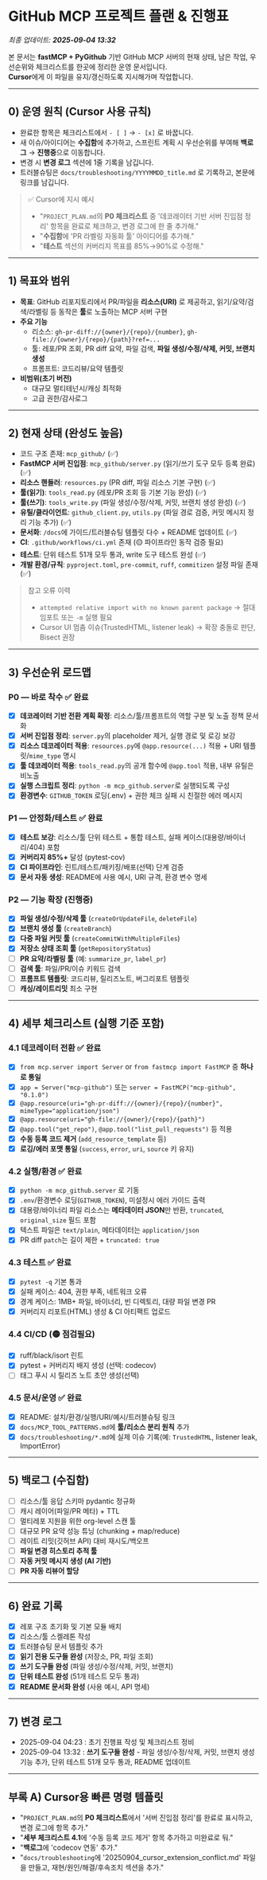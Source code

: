 # GitHub MCP 프로젝트 플랜 & 진행표
_최종 업데이트: **2025-09-04 13:32**_

본 문서는 **fastMCP + PyGithub** 기반 GitHub MCP 서버의 현재 상태, 남은 작업, 우선순위와 체크리스트를 한곳에 정리한 운영 문서입니다.  
**Cursor**에게 이 파일을 유지/갱신하도록 지시해가며 작업합니다.

---

## 0) 운영 원칙 (Cursor 사용 규칙)
- 완료한 항목은 체크리스트에서 `- [ ]` → `- [x]` 로 바꿉니다.
- 새 이슈/아이디어는 **수집함**에 추가하고, 스프린트 계획 시 우선순위를 부여해 **백로그** → **진행중**으로 이동합니다.
- 변경 시 **변경 로그** 섹션에 1줄 기록을 남깁니다.
- 트러블슈팅은 `docs/troubleshooting/YYYYMMDD_title.md` 로 기록하고, 본문에 링크를 남깁니다.

> ✅ Cursor에 지시 예시  
> - "`PROJECT_PLAN.md`의 **P0 체크리스트** 중 '데코레이터 기반 서버 진입점 정리' 항목을 완료로 체크하고, 변경 로그에 한 줄 추가해."  
> - "**수집함**에 'PR 라벨링 자동화 툴' 아이디어를 추가해."  
> - "**테스트** 섹션의 커버리지 목표를 85%→90%로 수정해."

---

## 1) 목표와 범위
- **목표**: GitHub 리포지토리에서 PR/파일을 **리소스(URI)** 로 제공하고, 읽기/요약/검색/라벨링 등 동작은 **툴**로 노출하는 MCP 서버 구현
- **주요 기능**
  - 리소스: `gh-pr-diff://{owner}/{repo}/{number}`, `gh-file://{owner}/{repo}/{path}?ref=...`
  - 툴: 레포/PR 조회, PR diff 요약, 파일 검색, **파일 생성/수정/삭제, 커밋, 브랜치 생성**
  - 프롬프트: 코드리뷰/요약 템플릿
- **비범위(초기 버전)**
  - 대규모 멀티테넌시/캐싱 최적화
  - 고급 권한/감사로그

---

## 2) 현재 상태 (완성도 높음)
- 코드 구조 존재: `mcp_github/` (✅)
- **FastMCP 서버 진입점**: `mcp_github/server.py` (읽기/쓰기 도구 모두 등록 완료) (✅)
- **리소스 핸들러**: `resources.py` (PR diff, 파일 리소스 기본 구현) (✅)
- **툴(읽기)**: `tools_read.py` (레포/PR 조회 등 기본 기능 완성) (✅)
- **툴(쓰기)**: `tools_write.py` (파일 생성/수정/삭제, 커밋, 브랜치 생성 완성) (✅)
- **유틸/클라이언트**: `github_client.py`, `utils.py` (파일 경로 검증, 커밋 메시지 정리 기능 추가) (✅)
- **문서화**: `/docs`에 가이드/트러블슈팅 템플릿 다수 + README 업데이트 (✅)
- **CI**: `.github/workflows/ci.yml` 존재 (🟡 파이프라인 동작 검증 필요)
- **테스트**: 단위 테스트 51개 모두 통과, write 도구 테스트 완성 (✅)
- **개발 환경/규칙**: `pyproject.toml`, `pre-commit`, `ruff`, `commitizen` 설정 파일 존재 (✅)

> 참고 오류 이력  
> - `attempted relative import with no known parent package` → 절대 임포트 또는 `-m` 실행 필요  
> - Cursor UI 멈춤 이슈(TrustedHTML, listener leak) → 확장 충돌로 판단, Bisect 권장

---

## 3) 우선순위 로드맵
### P0 — 바로 착수 ✅ 완료
- [x] **데코레이터 기반 전환 계획 확정**: 리소스/툴/프롬프트의 역할 구분 및 노출 정책 문서화
- [x] **서버 진입점 정리**: `server.py`의 placeholder 제거, 실행 경로 및 로깅 보강
- [x] **리소스 데코레이터 적용**: `resources.py`에 `@app.resource(...)` 적용 + URI 템플릿/`mime_type` 명시
- [x] **툴 데코레이터 적용**: `tools_read.py`의 공개 함수에 `@app.tool` 적용, 내부 유틸은 비노출
- [x] **실행 스크립트 정리**: `python -m mcp_github.server`로 실행되도록 구성
- [x] **환경변수**: `GITHUB_TOKEN` 로딩(.env) + 권한 체크 실패 시 친절한 에러 메시지

### P1 — 안정화/테스트 ✅ 완료
- [x] **테스트 보강**: 리소스/툴 단위 테스트 + 통합 테스트, 실패 케이스(대용량/바이너리/404) 포함
- [x] **커버리지 85%+** 달성 (pytest-cov)
- [x] **CI 파이프라인**: 린트/테스트/패키징/배포(선택) 단계 검증
- [x] **문서 자동 생성**: README에 사용 예시, URI 규격, 환경 변수 명세

### P2 — 기능 확장 (진행중)
- [x] **파일 생성/수정/삭제 툴** (`createOrUpdateFile`, `deleteFile`)
- [x] **브랜치 생성 툴** (`createBranch`)
- [x] **다중 파일 커밋 툴** (`createCommitWithMultipleFiles`)
- [x] **저장소 상태 조회 툴** (`getRepositoryStatus`)
- [ ] **PR 요약/라벨링 툴** (예: `summarize_pr`, `label_pr`)
- [ ] **검색 툴**: 파일/PR/이슈 키워드 검색
- [ ] **프롬프트 템플릿**: 코드리뷰, 릴리즈노트, 버그리포트 템플릿
- [ ] **캐싱/레이트리밋** 최소 구현

---

## 4) 세부 체크리스트 (실행 기준 포함)
### 4.1 데코레이터 전환 ✅ 완료
- [x] `from mcp.server import Server` or `from fastmcp import FastMCP` 중 **하나로 통일**
- [x] `app = Server("mcp-github")` 또는 `server = FastMCP("mcp-github", "0.1.0")`
- [x] `@app.resource(uri="gh-pr-diff://{owner}/{repo}/{number}", mimeType="application/json")`
- [x] `@app.resource(uri="gh-file://{owner}/{repo}/{path}")`
- [x] `@app.tool("get_repo")`, `@app.tool("list_pull_requests")` 등 적용
- [x] **수동 등록 코드 제거** (`add_resource_template` 등)
- [x] **로깅/에러 포맷 통일** (`success`, `error`, `uri`, `source` 키 유지)

### 4.2 실행/환경 ✅ 완료
- [x] `python -m mcp_github.server` 로 기동
- [x] `.env`/환경변수 로딩(`GITHUB_TOKEN`), 미설정시 에러 가이드 출력
- [x] 대용량/바이너리 파일 리소스는 **메타데이터 JSON**만 반환, `truncated`, `original_size` 필드 포함
- [x] 텍스트 파일은 `text/plain`, 메타데이터는 `application/json`
- [x] PR diff `patch`는 길이 제한 + `truncated: true`

### 4.3 테스트 ✅ 완료
- [x] `pytest -q` 기본 통과
- [x] 실패 케이스: 404, 권한 부족, 네트워크 오류
- [x] 경계 케이스: 1MB+ 파일, 바이너리, 빈 디렉토리, 대량 파일 변경 PR
- [x] 커버리지 리포트(HTML) 생성 & CI 아티팩트 업로드

### 4.4 CI/CD (🟡 점검필요)
- [x] ruff/black/isort 린트
- [x] pytest + 커버리지 배지 생성 (선택: codecov)
- [ ] 태그 푸시 시 릴리즈 노트 초안 생성(선택)

### 4.5 문서/운영 ✅ 완료
- [x] README: 설치/환경/실행/URI/예시/트러블슈팅 링크
- [x] `docs/MCP_TOOL_PATTERNS.md`에 **툴/리소스 분리 원칙** 추가
- [x] `docs/troubleshooting/*.md`에 실제 이슈 기록(예: `TrustedHTML`, listener leak, ImportError)

---

## 5) 백로그 (수집함)
- [ ] 리소스/툴 응답 스키마 pydantic 정규화
- [ ] 캐시 레이어(파일/PR 메타) + TTL
- [ ] 멀티레포 지원을 위한 org-level 스캔 툴
- [ ] 대규모 PR 요약 성능 튜닝 (chunking + map/reduce)
- [ ] 레이트 리밋(깃허브 API) 대비 재시도/백오프
- [ ] **파일 변경 히스토리 추적 툴**
- [ ] **자동 커밋 메시지 생성 (AI 기반)**
- [ ] **PR 자동 리뷰어 할당**

---

## 6) 완료 기록
- [x] 레포 구조 초기화 및 기본 모듈 배치
- [x] 리소스/툴 스켈레톤 작성
- [x] 트러블슈팅 문서 템플릿 추가
- [x] **읽기 전용 도구들 완성** (저장소, PR, 파일 조회)
- [x] **쓰기 도구들 완성** (파일 생성/수정/삭제, 커밋, 브랜치)
- [x] **단위 테스트 완성** (51개 테스트 모두 통과)
- [x] **README 문서화 완성** (사용 예시, API 명세)

---

## 7) 변경 로그
- 2025-09-04 04:23 : 초기 진행표 작성 및 체크리스트 정비
- 2025-09-04 13:32 : **쓰기 도구들 완성** - 파일 생성/수정/삭제, 커밋, 브랜치 생성 기능 추가, 단위 테스트 51개 모두 통과, README 업데이트

---

## 부록 A) Cursor용 빠른 명령 템플릿
- "`PROJECT_PLAN.md`의 **P0 체크리스트**에서 '서버 진입점 정리'를 완료로 표시하고, 변경 로그에 항목 추가."
- "**세부 체크리스트 4.1**에 '수동 등록 코드 제거' 항목 추가하고 미완료로 둬."
- "**백로그**에 'codecov 연동' 추가."
- "`docs/troubleshooting`에 '20250904_cursor_extension_conflict.md' 파일을 만들고, 재현/원인/해결/후속조치 섹션을 추가."

